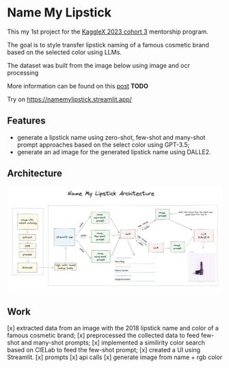 # Name My Lipstick

This my 1st project for the [KaggleX 2023 cohort 3](https://www.kagglex.org/) mentorship program.

The goal is to style transfer lipstick naming of a famous cosmetic brand based on the selected color using LLMs.

The dataset was built from the image below using image and ocr processing

More information can be found on this [post]() **TODO**

Try on https://namemylipstick.streamlit.app/

## Features

- generate a lipstick name using zero-shot, few-shot and many-shot prompt approaches based on the select color using GPT-3.5;
- generate an ad image for the generated lipstick name using DALLE2.

## Architecture

![](arch.jpg)

## Work

[x] extracted data from an image with the 2018 lipstick name and color of a famous cosmetic brand;
[x] preprocessed the collected data to feed few-shot and many-shot prompts;
[x] implemented a similirity color search based on CIELab to feed the few-shot prompt;
[x] created a UI using Streamlit.
[x] prompts
[x] api calls
[x] generate image from name + rgb color
